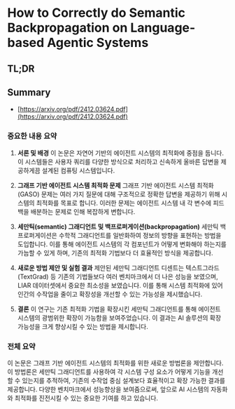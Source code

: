 # How to Correctly do Semantic Backpropagation on Language-based Agentic Systems
## TL;DR
## Summary
- [https://arxiv.org/pdf/2412.03624.pdf](https://arxiv.org/pdf/2412.03624.pdf)

### 중요한 내용 요약

1. **서론 및 배경**
   이 논문은 자연어 기반의 에이전트 시스템의 최적화에 중점을 둡니다. 이 시스템들은 사용자 쿼리를 다양한 방식으로 처리하고 신속하게 올바른 답변을 제공하게끔 설계된 컴퓨팅 시스템입니다.
   
2. **그래프 기반 에이전트 시스템 최적화 문제**
   그래프 기반 에이전트 시스템 최적화(GASO) 문제는 여러 가지 질문에 대해 구조적으로 정확한 답변을 제공하기 위해 시스템의 최적화를 목표로 합니다. 이러한 문제는 에이전트 시스템 내 각 변수에 피드백을 배분하는 문제로 인해 복잡하게 변합니다.
   
3. **세만틱(semantic) 그래디언트 및 백프로퍼게이션(backpropagation)**
   세만틱 백프로퍼게이션은 수학적 그래디언트를 일반화하여 정보의 방향을 표현하는 방법을 도입합니다. 이를 통해 에이전트 시스템의 각 컴포넌트가 어떻게 변화해야 하는지를 가늠할 수 있게 하며, 기존의 최적화 기법보다 더 효율적인 방식을 제공합니다.
   
4. **새로운 방법 제안 및 실험 결과**
   제안된 세만틱 그래디언트 디센트는 텍스트그라드(TextGrad) 등 기존의 기법들보다 여러 벤치마크에서 더 나은 성능을 보였으며, LIAR 데이터셋에서 중요한 최소성을 보였습니다. 이를 통해 시스템 최적화에 있어 인간의 수작업을 줄이고 확장성을 개선할 수 있는 가능성을 제시했습니다.

5. **결론**
   이 연구는 기존 최적화 기법을 확장시킨 세만틱 그래디언트를 통해 에이전트 시스템의 광범위한 확장이 가능함을 보여주었습니다. 이 결과는 AI 솔루션의 확장 가능성을 크게 향상시킬 수 있는 방법을 제시합니다.

### 전체 요약
이 논문은 그래프 기반 에이전트 시스템의 최적화를 위한 새로운 방법론을 제안합니다. 이 방법론은 세만틱 그래디언트를 사용하여 각 시스템 구성 요소가 어떻게 기능을 개선할 수 있는지를 추적하여, 기존의 수작업 중심 설계보다 효율적이고 확장 가능한 결과를 제공합니다. 다양한 벤치마크에서 성능향상을 보여줌으로써, 앞으로 AI 시스템의 자동화와 최적화를 진전시킬 수 있는 중요한 기여를 하고 있습니다.